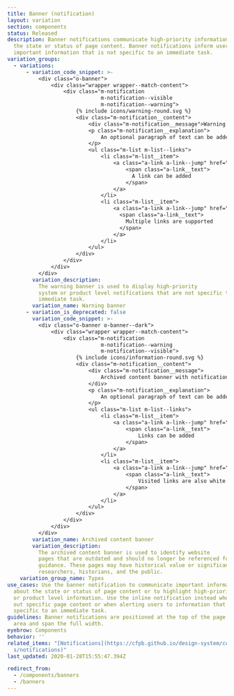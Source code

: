 ```yaml
---
title: Banner (notification)
layout: variation
section: components
status: Released
description: Banner notifications communicate high-priority information about
  the state or status of page content. Banner notifications inform users of
  important information that is not specific to an immediate task.
variation_groups:
  - variations:
      - variation_code_snippet: >-
          <div class="o-banner">
              <div class="wrapper wrapper--match-content">
                  <div class="m-notification
                              m-notification--visible
                              m-notification--warning">
                      {% include icons/warning-round.svg %}
                      <div class="m-notification__content">
                          <div class="m-notification__message">Warning banner with a notification</div>
                          <p class="m-notification__explanation">
                              An optional paragraph of text can be added to explain the purpose of the warning banner.
                          </p>
                          <ul class="m-list m-list--links">
                              <li class="m-list__item">
                                  <a class="a-link a-link--jump" href="#">
                                      <span class="a-link__text">
                                        A link can be added
                                      </span>
                                  </a>
                              </li>
                              <li class="m-list__item">
                                  <a class="a-link a-link--jump" href="#">
                                    <span class="a-link__text">
                                      Multiple links are supported
                                    </span>
                                  </a>
                              </li>
                          </ul>
                      </div>
                  </div>
              </div>
          </div>
        variation_description:
          The warning banner is used to display high-priority
          system or product level notifications that are not specific to an
          immediate task.
        variation_name: Warning banner
      - variation_is_deprecated: false
        variation_code_snippet: >-
          <div class="o-banner o-banner--dark">
              <div class="wrapper wrapper--match-content">
                  <div class="m-notification
                              m-notification--warning
                              m-notification--visible">
                      {% include icons/information-round.svg %}
                      <div class="m-notification__content">
                          <div class="m-notification__message">
                              Archived content banner with notification
                          </div>
                          <p class="m-notification__explanation">
                              An optional paragraph of text can be added to explain the purpose of the archived content banner.
                          </p>
                          <ul class="m-list m-list--links">
                              <li class="m-list__item">
                                  <a class="a-link a-link--jump" href="#test-link">
                                      <span class="a-link__text">
                                          Links can be added
                                      </span>
                                  </a>
                              </li>
                              <li class="m-list__item">
                                  <a class="a-link a-link--jump" href="#">
                                      <span class="a-link__text">
                                          Visited links are also white
                                      </span>
                                  </a>
                              </li>
                          </ul>
                      </div>
                  </div>
              </div>
          </div>
        variation_name: Archived content banner
        variation_description:
          The archived content banner is used to identify website
          pages that are outdated and should no longer be referenced for
          guidance. These pages may have historical value or significance to
          researchers, historians, and the public.
    variation_group_name: Types
use_cases: Use the banner notification to communicate important information
  about the state or status of page content or to highlight high-priority system
  or product level information. Use the inline notification instead when calling
  out specific page content or when alerting users to information that is
  specific to an immediate task.
guidelines: Banner notifications are positioned at the top of the page content
  area and span the full width.
eyebrow: Components
behavior: ''
related_items: "[N﻿otifications](https://cfpb.github.io/design-system/component\
  s/notifications)"
last_updated: 2020-01-28T15:55:47.394Z

redirect_from:
  - /components/banners
  - /banners
---
```

